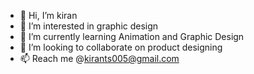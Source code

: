 - 👋 Hi, I’m kiran 
- 👀 I’m interested in graphic design 
- 🌱 I’m currently learning Animation and Graphic Design 
- 💞️ I’m looking to collaborate on product designing 
- 📫 Reach me @kirants005@gmail.com

<!---

---!>
